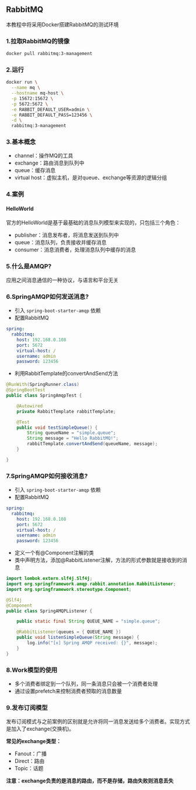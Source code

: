## RabbitMQ

本教程中将采用Docker搭建RabbitMQ的测试环境

### 1.拉取RabbitMQ的镜像

```bash
docker pull rabbitmq:3-management
```

### 2.运行

```bash
docker run \
  --name mq \
  --hostname mq-host \
  -p 15672:15672 \
  -p 5672:5672 \
  -e RABBIT_DEFAULT_USER=admin \
  -e RABBIT_DEFAULT_PASS=123456 \
  -d \
  rabbitmq:3-management
```

### 3.基本概念

- channel：操作MQ的工具
- exchange：路由消息到队列中
- queue：缓存消息
- virtual host：虚拟主机，是对queue、exchange等资源的逻辑分组

### 4.案例

#### HelloWorld

官方的HelloWorld是基于最基础的消息队列模型来实现的，只包括三个角色：

- publisher：消息发布者，将消息发送到队列中
- queue：消息队列，负责接收并缓存消息
- consumer：消息消费者，处理消息队列中缓存的消息

### 5.什么是AMQP?

应用之间消息通信的一种协议，与语言和平台无关

### 6.SpringAMQP如何发送消息?

- 引入 `spring-boot-starter-amqp` 依赖
- 配置RabbitMQ
```yaml
spring:
  rabbitmq:
    host: 192.168.0.108
    port: 5672
    virtual-host: /
    username: admin
    password: 123456
```
- 利用RabbitTemplate的convertAndSend方法
```java
@RunWith(SpringRunner.class)
@SpringBootTest
public class SpringAmqpTest {

    @Autowired
    private RabbitTemplate rabbitTemplate;

    @Test
    public void testSimpleQueue() {
        String queueName = "simple.queue";
        String message = "Hello RabbitMQ!";
        rabbitTemplate.convertAndSend(queueName, message);
    }

}
```

### 7.SpringAMQP如何接收消息?

- 引入 `spring-boot-starter-amqp` 依赖
- 配置RabbitMQ

```yaml
spring:
  rabbitmq:
    host: 192.168.0.108
    port: 5672
    virtual-host: /
    username: admin
    password: 123456
```

- 定义一个有@Component注解的类
- 类中声明方法，添加@RabbitListener注解，方法的形式参数就是接收到的消息

```java
import lombok.extern.slf4j.Slf4j;
import org.springframework.amqp.rabbit.annotation.RabbitListener;
import org.springframework.stereotype.Component;

@Slf4j
@Component
public class SpringAMQPListener {

    public static final String QUEUE_NAME = "simple.queue";

    @RabbitListener(queues = { QUEUE_NAME })
    public void listenSimpleQueue(String message) {
        log.info("[x] Spring AMQP received: {}", message);
    }
}
```

### 8.Work模型的使用

- 多个消费者绑定到一个队列，同一条消息只会被一个消费者处理
- 通过设置prefetch来控制消费者预取的消息数量

### 9.发布订阅模型

发布订阅模式与之前案例的区别就是允许将同一消息发送给多个消费者。实现方式是加入了exchange(交换机)。

**常见的exchange类型：**

- Fanout：广播
- Direct：路由
- Topic：话题

**注意：exchange负责的是消息的路由，而不是存储，路由失败则消息丢失**

